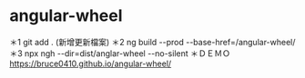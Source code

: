 # angular-wheel
＊1  git add .  (新增更新檔案)
＊2  ng build --prod --base-href=/angular-wheel/
＊3  npx ngh --dir=dist/anglar-wheel  --no-silent
＊ＤＥＭＯ  https://bruce0410.github.io/angular-wheel/

